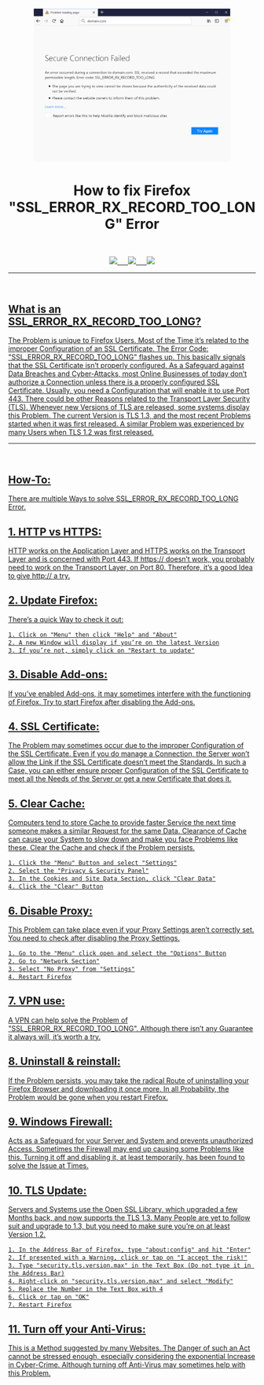 <p align="center"><img src="https://github.com/K3V1991/Fix-Firefox-SSL_ERROR_RX_RECORD_TOO_LONG-Error/blob/main/SSL_ERROR_RX_RECORD_TOO_LONG.png" width="400"></a>
<h1 align="center"><b>How to fix Firefox "SSL_ERROR_RX_RECORD_TOO_LONG" Error</b></h1>
<br />

<p align="center">
<a href="https://ko-fi.com/k3v1991" alt="Ko-fi"><img src="https://img.shields.io/badge/Ko--fi-F16061?style=for-the-badge&logo=ko-fi&logoColor=white"> &emsp;
<a href="https://www.paypal.com/cgi-bin/webscr?cmd=_s-xclick&hosted_button_id=HW8B98TVDLKWA" alt="PayPal"><img src="https://img.shields.io/badge/PayPal-00457C?style=for-the-badge&logo=paypal&logoColor=white"> &emsp;
<a href="https://github.com/K3V1991/Donate-Crypto/blob/main/README.md" alt="Crypto"><img src="https://img.shields.io/badge/Bitcoin-000?style=for-the-badge&logo=bitcoin&logoColor=white">
</p>
<hr />
<br />

## What is an SSL_ERROR_RX_RECORD_TOO_LONG?
The Problem is unique to Firefox Users. 
Most of the Time it’s related to the improper Configuration of an SSL Certificate.
The Error Code: "SSL_ERROR_RX_RECORD_TOO_LONG" flashes up. 
This basically signals that the SSL Certificate isn’t properly configured.
As a Safeguard against Data Breaches and Cyber-Attacks, most Online Businesses of today don’t authorize a Connection unless there is a properly configured SSL Certificate. 
Usually, you need a Configuration that will enable it to use Port 443.
There could be other Reasons related to the Transport Layer Security (TLS). 
Whenever new Versions of TLS are released, some systems display this Problem. 
The current Version is TLS 1.3, and the most recent Problems started when it was first released. 
A similar Problem was experienced by many Users when TLS 1.2 was first released.
<hr>
<br />

## How-To:
There are multiple Ways to solve SSL_ERROR_RX_RECORD_TOO_LONG Error.
<br />

## 1. HTTP vs HTTPS:
HTTP works on the Application Layer and HTTPS works on the Transport Layer and is concerned with Port 443.
If https:// doesn’t work, you probably need to work on the Transport Layer, on Port 80. 
Therefore, it’s a good Idea to give http:// a try. 
<br />

## 2. Update Firefox:
There’s a quick Way to check it out:
```
1. Click on "Menu" then click "Help" and "About"
2. A new Window will display if you’re on the latest Version
3. If you’re not, simply click on "Restart to update"
```

## 3. Disable Add-ons:
If you’ve enabled Add-ons, it may sometimes interfere with the functioning of Firefox. 
Try to start Firefox after disabling the Add-ons.
<br />

## 4. SSL Certificate:
The Problem may sometimes occur due to the improper Configuration of the SSL Certificate.
Even if you do manage a Connection, the Server won’t allow the Link if the SSL Certificate doesn’t meet the Standards.
In such a Case, you can either ensure proper Configuration of the SSL Certificate to meet all the Needs of the Server or get a new Certificate that does it.
<br />

## 5. Clear Cache:
Computers tend to store Cache to provide faster Service the next time someone makes a similar Request for the same Data.
Clearance of Cache can cause your System to slow down and make you face Problems like these. 
Clear the Cache and check if the Problem persists.
```
1. Click the "Menu" Button and select "Settings"
2. Select the "Privacy & Security Panel"
3. In the Cookies and Site Data Section, click "Clear Data"
4. Click the "Clear" Button
```

## 6. Disable Proxy:
This Problem can take place even if your Proxy Settings aren’t correctly set. 
You need to check after disabling the Proxy Settings.
```
1. Go to the "Menu" click open and select the "Options" Button
2. Go to "Network Section"
3. Select "No Proxy" from "Settings"
4. Restart Firefox
```

## 7. VPN use:
A VPN can help solve the Problem of "SSL_ERROR_RX_RECORD_TOO_LONG". 
Although there isn’t any Guarantee it always will, it’s worth a try.
<br />

## 8. Uninstall & reinstall:
If the Problem persists, you may take the radical Route of uninstalling your Firefox Browser and downloading it once more. 
In all Probability, the Problem would be gone when you restart Firefox.
<br />

## 9. Windows Firewall:
Acts as a Safeguard for your Server and System and prevents unauthorized Access.
Sometimes the Firewall may end up causing some Problems like this.
Turning it off and disabling it, at least temporarily, has been found to solve the Issue at Times. 
<br />

## 10. TLS Update:
Servers and Systems use the Open SSL Library, which upgraded a few Months back, and now supports the TLS 1.3.
Many People are yet to follow suit and upgrade to 1.3, but you need to make sure you’re on at least Version 1.2.
```
1. In the Address Bar of Firefox, type "about:config" and hit "Enter"
2. If presented with a Warning, click or tap on "I accept the risk!"
3. Type "security.tls.version.max" in the Text Box (Do not type it in the Address Bar)
4. Right-click on "security.tls.version.max" and select "Modify"
5. Replace the Number in the Text Box with 4
6. Click or tap on "OK"
7. Restart Firefox
```

## 11. Turn off your Anti-Virus:
This is a Method suggested by many Websites. 
The Danger of such an Act cannot be stressed enough, especially considering the exponential Increase in Cyber-Crime. 
Although turning off Anti-Virus may sometimes help with this Problem.
